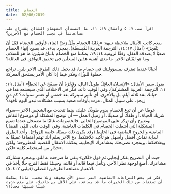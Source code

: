 ```yaml
---
title:  الخصام
date:  02/06/2019
---
```


`اقرأ متى ٧: ٥ وأمثال ١٩: ١١. ما المبدآن المهمان اللذان يقدران على مساعدتنا في تجنب الخصام مع الآخرين؟`

يقدم كاتب الأمثال ملاحظة نبيهة: «بِدَايَةُ الخِصَامِ مِثْلُ رَشِّ المَاءِ، فَأوقِفِ الخِصَامَ قَبْلَ أنْ يَنْفَجِرَ» (أمثال ١٧: ١٤، الترجمة العربية المُبسطة). بمجرد بدءه، قد يصبح إنهاء الخصام صعبًا لا يصدقه العقل. وفقًا لرومية ١٤: ١٩، يمكننا منع الخصام باتباع شيئين: ما هو للسلام، وما هو لبُنْيان الآخر.  ما مدى أهمية هذين المبدأين في تحقيق التوافق في العائلة؟

أحيانًا عندما تعترف بمسؤوليتك في خصامٍ ما، قد يجعل ذلك الطرف الآخر يلين. تراجع خطوةً للوراء وفكر فيما إذا كان الأمر يستحق المعركة.

يقول سفر الأمثال: «الإنسانُ العاقِلُ طويلُ البالِ، وفَخْرُهُ أنْ يصفَحَ عَنِ الخطأِ» (أمثال ١٩: ١١، الترجمة العربية المشتركة). وفي الوقت ذاته، فكِّر في الاختلاف الذي سيصنعه هذا في حياتك بعد ثلاثة أيام. بل بالأحرى، أي تأثير سيتركه بعد خمس أو عشر سنوات؟ كم من زيجةٍ، على سبيل المثال، مرت بأوقات صعبة بسبب مشكلات تبدو اليوم تافهة؟

عوضًا عن أن تدع الخصام يدوم طويلًا، عليك، بينما تتحدث مع الشخص الآخر —سواء شريك الحياة، أو طفلًا، أو صديقًا، أو زميل العمل — أن توضح المشكلة أو موضوع النقاش بوضوح وأن تركز على الموضوع الحالي. فالخصومات غالبًا ما تضمحل عندما تضيع المشكلة التي أشعلت الخصام في الكلمات الغاضبة، وفي الوقت ذاته، تُلقَى القضايا الماضية والجروح الماضية في الخليط (وقد يكون ذلك مميتًا، خاصة للزواج). وأحد الطرق لبداية نقاش أفضل وأسهل هو تأكيد علاقتكما. دع الآخر يعلم أنك تهتم اهتمامًا عميقًا به وبعلاقتكما. وبمجرد تصريحك بمشاعرك الإيجابية، يمكنك الانتقال للقضية المطروحة؛ ولكن حذارِ من استخدام كلمة «لكن».

حيث أن التصريح بفكر إيجابي ثم قول «لكن» ينفي ما صرحت به للتو. وبمجرد مشاركة مشاعرك، أصغِ لوجهة نظر الآخر، وتأمل فيما قاله أو قالته، وحينئذ فقط اقترح حلًا يأخذ في الاعتبار مصلحة الطرفين الفضلى (فيلبي ٢: ٤، ٥).

`فكر في بعض النزاعات الماضية التي تبدو الآن سخيفة وبلا معنى. ماذا يمكنك أن تستفاد من تلك الخبرات ما قد يساعد، على الأقل من جانبك، على منع حدوث شيئًا شبيهًا مجددًا؟`
